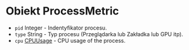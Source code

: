 # Obiekt ProcessMetric

* `pid` Integer - Indentyfikator procesu.
* `type` String - Typ procesu (Przeglądarka lub Zakładka lub GPU itp).
* `cpu` [CPUUsage](cpu-usage.md) - CPU usage of the process.